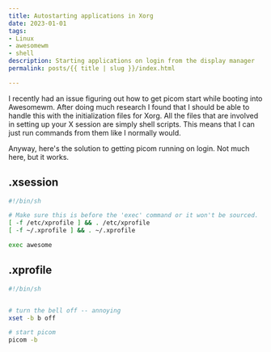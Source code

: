 ```yaml
---
title: Autostarting applications in Xorg
date: 2023-01-01
tags:
- Linux
- awesomewm
- shell
description: Starting applications on login from the display manager
permalink: posts/{{ title | slug }}/index.html

---
```


I recently had an issue figuring out how to get picom start while booting into
Awesomewm. After doing much research I found that I should be able to handle
this with the initialization files for Xorg.  All the files that are involved
in setting up your X session are simply shell scripts.  This means that I can
just run commands from them like I normally would.

Anyway, here's the solution to getting picom running on login.  Not much here,
but it works.


## .xsession
```sh
#!/bin/sh

# Make sure this is before the 'exec' command or it won't be sourced.
[ -f /etc/xprofile ] && . /etc/xprofile
[ -f ~/.xprofile ] && . ~/.xprofile

exec awesome

```

## .xprofile
```sh
#!/bin/sh


# turn the bell off -- annoying
xset -b b off

# start picom
picom -b
```

